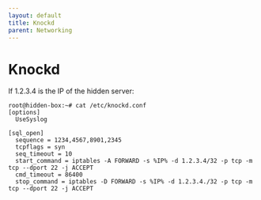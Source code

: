 ```yaml
---
layout: default
title: Knockd
parent: Networking
---
```


# Knockd

If 1.2.3.4 is the IP of the hidden server:

```
root@hidden-box:~# cat /etc/knockd.conf 
[options]
  UseSyslog

[sql_open]
  sequence = 1234,4567,8901,2345
  tcpflags = syn
  seq_timeout = 10
  start_command = iptables -A FORWARD -s %IP% -d 1.2.3.4/32 -p tcp -m tcp --dport 22 -j ACCEPT
  cmd_timeout = 86400
  stop_command = iptables -D FORWARD -s %IP% -d 1.2.3.4./32 -p tcp -m tcp --dport 22 -j ACCEPT
```

